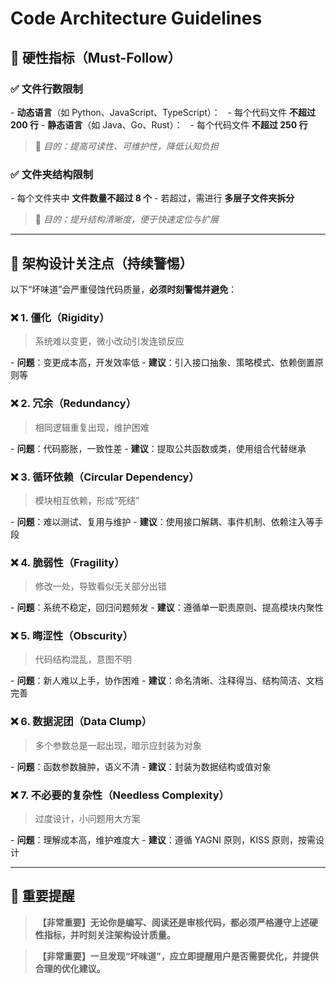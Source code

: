 # Code Architecture Guidelines

## 📏 硬性指标（Must-Follow）

### ✅ 文件行数限制
- **动态语言**（如 Python、JavaScript、TypeScript）：
  - 每个代码文件 **不超过 200 行**
- **静态语言**（如 Java、Go、Rust）：
  - 每个代码文件 **不超过 250 行**

> 📌 *目的：提高可读性、可维护性，降低认知负担*

### ✅ 文件夹结构限制
- 每个文件夹中 **文件数量不超过 8 个**
- 若超过，需进行 **多层子文件夹拆分**

> 📌 *目的：提升结构清晰度，便于快速定位与扩展*

---

## 🧠 架构设计关注点（持续警惕）

以下“坏味道”会严重侵蚀代码质量，**必须时刻警惕并避免**：

### ❌ 1. 僵化（Rigidity）
> 系统难以变更，微小改动引发连锁反应

- **问题**：变更成本高，开发效率低
- **建议**：引入接口抽象、策略模式、依赖倒置原则等

### ❌ 2. 冗余（Redundancy）
> 相同逻辑重复出现，维护困难

- **问题**：代码膨胀，一致性差
- **建议**：提取公共函数或类，使用组合代替继承

### ❌ 3. 循环依赖（Circular Dependency）
> 模块相互依赖，形成“死结”

- **问题**：难以测试、复用与维护
- **建议**：使用接口解耦、事件机制、依赖注入等手段

### ❌ 4. 脆弱性（Fragility）
> 修改一处，导致看似无关部分出错

- **问题**：系统不稳定，回归问题频发
- **建议**：遵循单一职责原则、提高模块内聚性

### ❌ 5. 晦涩性（Obscurity）
> 代码结构混乱，意图不明

- **问题**：新人难以上手，协作困难
- **建议**：命名清晰、注释得当、结构简洁、文档完善

### ❌ 6. 数据泥团（Data Clump）
> 多个参数总是一起出现，暗示应封装为对象

- **问题**：函数参数臃肿，语义不清
- **建议**：封装为数据结构或值对象

### ❌ 7. 不必要的复杂性（Needless Complexity）
> 过度设计，小问题用大方案

- **问题**：理解成本高，维护难度大
- **建议**：遵循 YAGNI 原则，KISS 原则，按需设计

---

## 🚨 重要提醒

> **【非常重要】无论你是编写、阅读还是审核代码，都必须严格遵守上述硬性指标，并时刻关注架构设计质量。**

> **【非常重要】一旦发现“坏味道”，应立即提醒用户是否需要优化，并提供合理的优化建议。**
